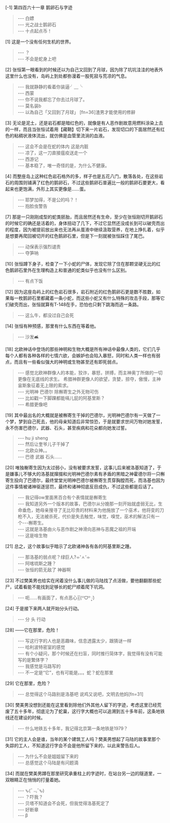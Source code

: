 
[-1] 第四百六十一章 鹅卵石与字迹
>--- 白嫖<br>
>--- 光之战士鹅卵石<br>
>--- 十点起点币！<br>

[1] 这是一个没有任何生机的世界。
>--- ？<br>
>--- 不会是蛇身上吧<br>

[2] 张恒第一眼看到的时候还以为自己又回到了月球，因为除了坑坑洼洼的地表外这里什么也没有，岛屿上到处都弥漫着一股死寂与荒凉的气息。
>--- 我就静静的看着你装逼╯﹏╰<br>
>--- 西蒙<br>
>--- 你不说我都忘了你去过月球了。<br>
>--- 莫名装b<br>
>--- 以為自己「又回到了月球」 [fn=36]渣男才能使用的修辭<br>

[3] 无论是泥土，还是岩石都是暗红色的，就像是有人恶作剧故意用燃料涂染上去的一样，而且当张恒试着用【藏鞘】切下来一片岩石，发现切口的下面居然还有红色的粘稠状液体流出，就仿佛是血管里流淌的血液。
>--- 这会不会是在蛇的体内 这是内脏<br>
>--- 凉了，这一刀直接瘟疫送走一个<br>
>--- 西游记<br>
>--- 基本稳了，唯一奇怪的是，为什么不健康。<br>

[4] 而整座岛上这种红色岩石格外的多，样子也是五花八门，散落各处，在这些岩石的周围则铺满了红色的鹅卵石，不过这些鹅卵石普遍比一般的鹅卵石要更大，看起来也更饱满，外形上其实更像是……蛋。
>--- 耶梦加得，不是公的吗？！<br>
>--- 抱脸虫警告<br>

[7] 那是一只刚刚成型的蛇类胚胎，而且居然还有生命，至少在张恒刚切开鹅卵石的时候它的确还是活着的，身体扭动了几下，不过它显然还没成长到可以破壳而出的程度，因为被提前放出来也无法再从蛋液中继续汲取营养，在地上挣扎着，似乎是想要再爬回被切开的红色鹅卵石里，但是下一刻就被张恒踩住了尾巴。
>--- 动保表示强烈谴责<br>
>--- 夺笋呐<br>

[10] 张恒蹲下身子，检查了一下小蛇的尸体，发现它除了住在那颗坚硬无比的红色鹅卵石里外在生理构造上和普通的蛇类似乎也没有什么区别。
>--- 有点下饭<br>

[12] 因为这座岛屿上的红色岩石很多，岩石附近的红色鹅卵石更是数不胜数，如果每一枚鹅卵石里都藏着一条小蛇，而这些小蛇又有什么特殊的攻击手段，那等它们破壳而出，张恒就算有T-148在手，恐怕也只剩下跳海而逃一条路。
>--- 这么牛，都没过自己会死<br>

[14] 张恒有种预感，那里有什么东西在等着他。
>--- 沙发🛋️<br>

[18] 北欧神话中登场的那些神明和生物大概是所有神话中最像人类的，它们几乎每个人都有各种各样的七情六欲，会嫉妒也会陷入暴怒，同时和人类一样也有弱点，而且有一些看似强大的神明或生物甚至还有即死弱点。
>--- 感觉北欧神群像人的本能，狡诈，暴怒，拼搏，而主神奥丁所做的一切更像在无底线的求生。
希腊神群更像人的欲望，贪婪，掠夺，傲慢，主神宙斯象征着无上限的索求。<br>
>--- 光明神 巴德尔 除槲寄生之外无物可伤<br>
>--- 比如戳一下脚踝都能嗝儿屁的阿基里斯？<br>
>--- 希腊更像吧<br>

[19] 其中最出名的大概就是被槲寄生干掉的巴德尔，光明神巴德尔有一天做了一个梦，梦到自己死去，他的母亲知道后非常惊恐，于是就要求世间万物对她发誓，永不伤害巴德尔，武器、石头，甚至疾病和花朵都向她发过誓。
>--- hu ji sheng<br>
>--- 然后让奎爷儿子干掉了<br>
>--- 北欧众神。。<br>
>--- 巴德 武器 石头……<br>

[20] 唯独榭寄生因为太过弱小，没有被要求发誓，这事儿后来被洛基知道了，于是嫌事儿不够大的洛基就撺掇和光明神巴德尔素有矛盾的黑暗之神霍德尔将一只槲寄生投向了巴德尔，最终堂堂光明神巴德尔被槲寄生贯穿胸膛而死，而洛基也因为这件事情被诸神驱逐惩罚，最终和诸神彻底反目成仇，不过这些都是后话了。
>--- 我记得ow里面黑百合有个表情就是槲寄生<br>
>--- 我知道另外一个版本的故事，巴德尔从分娩那一刻开始就虚弱无比，生命垂危，她母亲搜寻了无比珍贵的材料来为他施放了一个巫术，他将变的刀枪不入，无法被杀死，代价是失去触觉，味觉，嗅觉，巫术的解法只有一个---槲寄生。<br>
>--- 这就是洛基由火与恶作剧之神滑向恶神与恶魔之祖的开端<br>
>--- 这是啥生物<br>

[21] 总之，这个故事似乎暗示了北欧诸神各有各的阿基里斯之踵。
>--- 那洛基的弱点呢？绿巨人?⌯'ㅅ'⌯<br>
>--- 阿喀琉斯之踵？<br>
>--- 张恒的箭无敌了 神器啊<br>

[23] 不过樊美男也给实在闲着没什么事儿做的马陆找了点活做，要他翻翻那些蛇尸，试着看能不能找到足够长的蛇尸顺着爬下坑洞。
>--- 呃……有画面了，有点恶心=͟͟͞͞(꒪ᗜ꒪ ‧̣̥̇)<br>

[24] 于是接下来两人就开始分头行动。
>--- 分 头 行动<br>

[28] ——它在那里，危险！
>--- 写这行字的人也是恶趣味，信息透露太少，跟猜谜一样<br>
>--- 哈利波特密室的感觉<br>
>--- 有个小疑问，那个时候还在扫盲，同时推行简体字，我觉得有没有可能写的是繁体字？<br>
>--- 我感觉是马路写的<br>
>--- 不一定是“它”，也有可能是。。。蛇？蛇在那里<br>

[29] 它在那里，危险？
>--- 总觉得这个马路别是洛基吧
说鸡又说吧，文明去他妈[fn=31]<br>

[30] 樊美男没想到还能在这里看到除他们外其他人留下的字迹，考虑这里已经荒废了五十多年，彻底沦为了蛇巢，这行字大概也可以追溯到五十多年前，这条地铁线还在建设的时候。
>--- 什么地铁五十多年，我记得北京第一条地铁是1979？<br>

[31] 它的主人会是谁，当年的某个建筑工人吗？樊美男想起了马陆的故事里那个失踪的工人，不知道这行字会不会是他所留下来的，以此来警告后人。
>--- 为什么不会是姐姐留下来的<br>
>--- 总感觉这个马陆是有问题滴<br>

[34] 而就在樊美男蹲在那里研究承重柱上的字迹时，在站台另一边的隧道里，一双眼睛正在悄悄的打量着她。
>--- ԅ(¯﹃¯ԅ)<br>
>--- ？吓我？<br>
>--- 贝塔不知道会不会死，但我觉得洛基死定了<br>
>--- 好断章<br>
>--- β<br>
